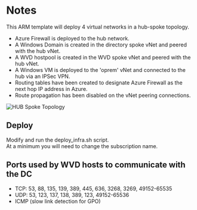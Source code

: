 # Notes
This ARM template will deploy 4 virtual networks in a hub-spoke topology.
- Azure Firewall is deployed to the hub network.
- A Windows Domain is created in the directory spoke vNet and peered with the hub vNet.
- A WVD hostpool is created in the WVD spoke vNet and peered with the hub vNet.
- A Windows VM is deployed to the 'oprem' vNet and connected to the hub via an IPSec VPN.
- Routing tables have been created to designate Azure Firewall as the next hop IP address in Azure.
- Route propagation has been disabled on the vNet peering connections.

![HUB Spoke Topology](https://docs.microsoft.com/en-us/azure/architecture/reference-architectures/hybrid-networking/images/hub-spoke.png)

## Deploy

Modify and run the deploy_infra.sh script.  
At a minimum you will need to change the subscription name.

## Ports used by WVD hosts to communicate with the DC
- TCP: 53, 88, 135, 139, 389, 445, 636, 3268, 3269, 49152-65535
- UDP: 53, 123, 137, 138, 389, 123, 49152-65536
- ICMP (slow link detection for GPO)
